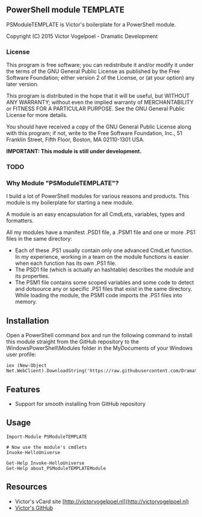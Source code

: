 ## PowerShell module TEMPLATE ##

PSModuleTEMPLATE is Victor's boilerplate for a PowerShell module.

Copyright (C) 2015 Victor Vogelpoel - Dramatic Development

### License ###

This program is free software; you can redistribute it and/or modify it under the terms of the GNU General Public License as published by the Free Software Foundation; either version 2 of the License, or (at your option) any later version.

This program is distributed in the hope that it will be useful, but WITHOUT ANY WARRANTY; without even the implied warranty of MERCHANTABILITY or FITNESS FOR A PARTICULAR PURPOSE.  See the GNU General Public License for more details.

You should have received a copy of the GNU General Public License along with this program; if not, write to the Free Software Foundation, Inc., 51 Franklin Street, Fifth Floor, Boston, MA 02110-1301 USA.


**IMPORTANT: This module is still under development.**

### TODO ###



### Why Module "PSModuleTEMPLATE"? ###
I build a lot of PowerShell modules for various reasons and products. This module is my boilerplate for starting a new module.

A module is an easy encapsulation for all CmdLets, variables, types and formatters. 

All my modules have a manifest .PSD1 file, a .PSM1 file and one or more .PS1 files in the same directory: 

- Each of these .PS1 usually contain only one advanced CmdLet function. In my experience, working in a team on the module functions is easier when each function has its own .PS1 file. 
- The PSD1 file (which is actually an hashtable) describes the module and its properties.
- The PSM1 file contains some scoped variables and some code to detect and dotsource any or specific .PS1 files that exist in the same directory. While loading the module, the PSM1 code imports the .PS1 files into memory. 


## Installation ##
Open a PowerShell command box and run the following command to install this module straight from the GitHub repository to the WindowsPowerShell\Modules folder in the MyDocuments of your Windows user profile:

    iex (New-Object Net.WebClient).DownloadString('https://raw.githubusercontent.com/DramaticDevelopment/PSModuleTEMPLATE/master/install.ps1')

## Features ##
- Support for smooth installing from GitHub repository


## Usage ##
    
    Import-Module PSModuleTEMPLATE

	# Now use the module's cmdlets
	Invoke-HelloUniverse
	
	Get-Help Invoke-HelloUniverse
	Get-Help about_PSModuleTEMPLATEModule


## Resources ##
- Victor's vCard site [http://victorvogelpoel.nl](http://victorvogelpoel.nl)
- [Victor's GitHub](https://github.com/victorvogelpoel) 
